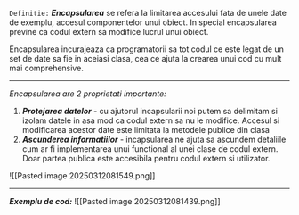 `Definitie:` 
_**Encapsularea**_ se refera la limitarea accesului fata de unele date de exemplu, accesul componentelor unui obiect. In special encapsularea previne ca codul extern sa modifice lucrul unui obiect.

Encapsularea incurajeaza ca programatorii sa tot codul ce este legat de un set de date sa fie in aceiasi clasa, cea ce ajuta la crearea unui cod cu mult mai comprehensive.

---
_Encapsularea are 2 proprietati importante:_
1. _**Protejarea datelor**_ - cu ajutorul incapsularii noi putem sa delimitam si izolam datele in asa mod ca codul extern sa nu le modifice. Accesul si modificarea acestor date este limitata la metodele publice din clasa
2. _**Ascunderea informatiilor**_ - incapsularea ne ajuta sa ascundem detaliile cum ar fi implementarea unui functional al unei clase de codul extern. Doar partea publica este accesibila pentru codul extern si utilizator. 

![[Pasted image 20250312081549.png]]

--- 
_**Exemplu de cod:**_ 
![[Pasted image 20250312081439.png]]





